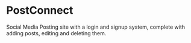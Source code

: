 # PostConnect
Social Media Posting site with a login and signup system, complete with adding posts, editing and deleting them.
